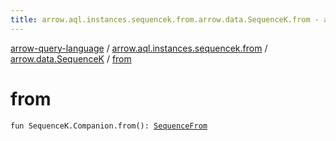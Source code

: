 ```yaml
---
title: arrow.aql.instances.sequencek.from.arrow.data.SequenceK.from - arrow-query-language
---
```


[arrow-query-language](../../index.html) / [arrow.aql.instances.sequencek.from](../index.html) / [arrow.data.SequenceK](index.html) / [from](./from.html)

# from

`fun SequenceK.Companion.from(): `[`SequenceFrom`](../../arrow.aql.instances/-sequence-from/index.html)